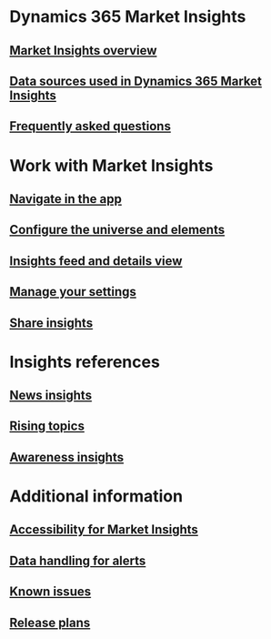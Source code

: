 # Dynamics 365 Market Insights
## [Market Insights overview](alerts-overview.md)
## [Data sources used in Dynamics 365 Market Insights](about-data.md)
## [Frequently asked questions](faq.md)
# Work with Market Insights
## [Navigate in the app](navigation.md)
## [Configure the universe and elements](universe.md)
## [Insights feed and details view](insights-feed.md)
## [Manage your settings](settings.md)
## [Share insights](share-insights.md)
# Insights references
## [News insights](news-events-insights.md)
## [Rising topics](foo.md)
## [Awareness insights](foo.md)
# Additional information
## [Accessibility for Market Insights](accessibility.md)
## [Data handling for alerts](alerts-data-handling.md)
## [Known issues](known-issues.md)
## [Release plans](https://docs.microsoft.com/dynamics365-release-plan/)
